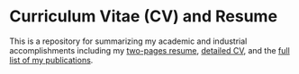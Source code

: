 # Curriculum Vitae (CV) and Resume
This is a repository for summarizing my academic and industrial accomplishments including my [two-pages resume](https://github.com/AliHashemi-ai/Curriculum-Vitae-CV-and-Resume/blob/main/Public_2Pages_Resume_AliHashemi.pdf), [detailed CV](https://github.com/AliHashemi-ai/Curriculum-Vitae-CV-and-Resume/blob/main/Public_FullCV_detailed_AliHashemi.pdf), and the [full list of my publications](https://github.com/AliHashemi-ai/Curriculum-Vitae-CV-and-Resume/blob/main/List_of_Publications-AliHashemi.pdf). 
